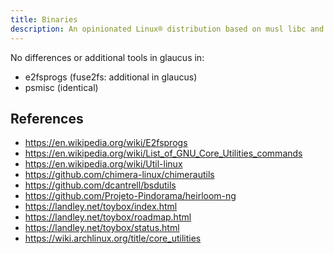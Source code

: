 ```yaml
---
title: Binaries
description: An opinionated Linux® distribution based on musl libc and toybox
---
```


No differences or additional tools in glaucus in:
- e2fsprogs (fuse2fs: additional in glaucus)
- psmisc (identical)

## References
- https://en.wikipedia.org/wiki/E2fsprogs
- https://en.wikipedia.org/wiki/List_of_GNU_Core_Utilities_commands
- https://en.wikipedia.org/wiki/Util-linux
- https://github.com/chimera-linux/chimerautils
- https://github.com/dcantrell/bsdutils
- https://github.com/Projeto-Pindorama/heirloom-ng
- https://landley.net/toybox/index.html
- https://landley.net/toybox/roadmap.html
- https://landley.net/toybox/status.html
- https://wiki.archlinux.org/title/core_utilities
